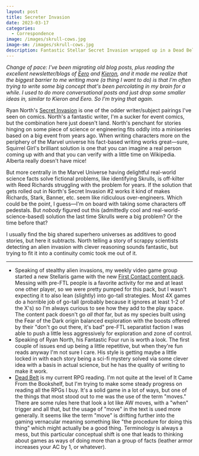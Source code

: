 ```yaml
---
layout: post
title: Secreter Invasion
date: 2023-03-17
categories:
  - Correspondence
image: /images/skrull-cows.jpg
image-sm: /images/skrull-cows.jpg
description: Fantastic Stellar Secret Invasion wrapped up in a Dead Belt
---
```


_Change of pace: I've been migrating old blog posts, plus reading the excellent newsletter/blogs of [Eero](https://www.arkenstonepublishing.net/isabout/) and [Kieron](https://buttondown.email/KieronGillen), and it made me realize that the biggest barrier to me writing more (a thing I want to do) is that I'm often trying to write some big concept that's been percolating in my brain for a while. I used to do more conversational posts and just drop some smaller ideas in, similar to Kieron and Eero. So I'm trying that again._

Ryan North's [Secret Invasion](https://marvel.fandom.com/wiki/Secret_Invasion_Vol_2) is one of the odder writer/subject pairings I've seen on comics. North's a fantastic writer, I'm a sucker for event comics, but the combination here just doesn't land. North's penchant for stories hinging on some piece of science or engineering fits oddly into a miniseries based on a big event from years ago. When writing characters more on the periphery of the Marvel universe his fact-based writing works great—sure, Squirrel Girl's brilliant solution is one that you can imagine a real person coming up with and that you can verify with a little time on Wikipedia. Alberta really doesn't have mice! 

But more centrally in the Marvel Universe having delightful real-world science facts solve fictional problems, like identifying Skrulls, is off-kilter with Reed Richards struggling with the problem for years. If the solution that gets rolled out in North's Secret Invasion #2 works it kind of makes Richards, Stark, Banner, etc. seem like ridiculous over-engineers. Which could be the point, I guess—I'm on board with taking some characters off pedestals. But _nobody_ figured out this (admittedly cool and real-world-science-based) solution the last  time Skrulls were a big problem? Or the time before that?

I usually find the big shared superhero universes as additives to good stories, but here it subtracts. North telling a story of scrappy scientists detecting an alien invasion with clever reasoning sounds fantastic, but trying to fit it into a continuity comic took me out of it.

---

* Speaking of stealthy alien invasions, my weekly video game group started a new Stellaris game with the new [First Contact content pack](https://store.steampowered.com/app/2277860/Stellaris_First_Contact_Story_Pack/). Messing with pre-FTL people is a favorite activity for me and at least one other player, so we were pretty pumped for this pack, but I wasn't expecting it to also lean (slightly) into go-tall strategies. Most 4X games do a horrible job of go-tall (probably because it ignores at least 1-2 of the X's) so I'm always curious to see how they add to the play space. The content pack doesn't go _all that_ far, but as my species built using the Fear of the Dark origin balanced exploration with the boosts offered by their "don't go out there, it's bad" pre-FTL separatist faction I was able to push a little less aggressively for exploration and zone of control.
* Speaking of Ryan North, his Fantastic Four run is worth a look. The first couple of issues end up being a little repetitive, but when they're fun reads anyway I'm not sure I care. His style is getting maybe a little locked in with each story being a sci-fi mystery solved via some clever idea with a basis in actual science, but he has the quality of writing to make it work.
* [Dead Belt](https://acoupleofdrakes.com/dead-belt/) is my current RPG reading. I'm not quite at the level of It Came From the Bookshelf, but I'm trying to make some steady progress on reading all the RPGs I buy. It's a solid game in a lot of ways, but one of the things that most stood out to me was the use of the term "moves." There are some rules here that look a lot like AW moves, with a "when" trigger and all that, but the usage of "move" in the text is used more generally. It seems like the term "move" is drifting further into the gaming vernacular meaning something like "the procedure for doing this thing" which might actually be a good thing. Terminology is always a mess, but this particular conceptual shift is one that leads to thinking about games as ways of doing more than a group of facts (leather armor increases your AC by 1, or whatever).
